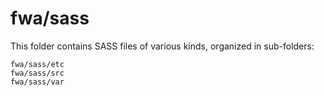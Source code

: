 # fwa/sass

This folder contains SASS files of various kinds, organized in sub-folders:

    fwa/sass/etc
    fwa/sass/src
    fwa/sass/var
